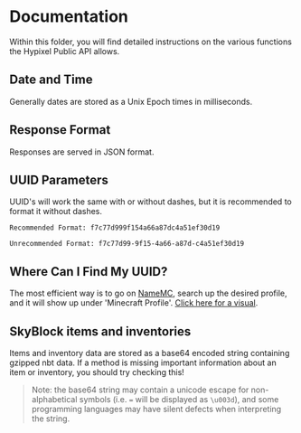 # Documentation  
Within this folder, you will find detailed instructions on the various functions the Hypixel Public API allows.

## Date and Time  
Generally dates are stored as a Unix Epoch times in milliseconds.

## Response Format  
Responses are served in JSON format.

## UUID Parameters
UUID's will work the same with or without dashes, but it is recommended to format it without dashes.

``Recommended Format: f7c77d999f154a66a87dc4a51ef30d19``

``Unrecommended Format: f7c77d99-9f15-4a66-a87d-c4a51ef30d19``

## Where Can I Find My UUID?
The most efficient way is to go on [NameMC](https://namemc.com/), search up the desired profile, and it will show up under 'Minecraft Profile'. [Click here for a visual](https://prntscr.com/vw3f7d).

## SkyBlock items and inventories
Items and inventory data are stored as a base64 encoded string containing gzipped nbt data.
If a method is missing important information about an item or inventory, you should try checking this!
>Note: the base64 string may contain a unicode escape for non-alphabetical symbols (i.e. `=` will be displayed as `\u003d`), and some programming languages may have silent defects when interpreting the string.
